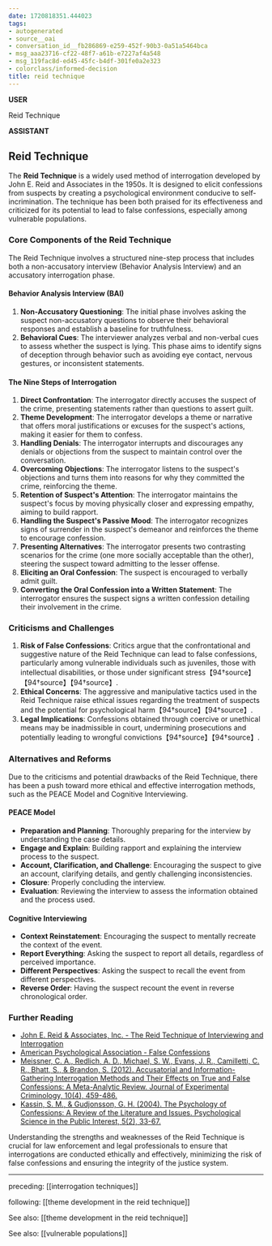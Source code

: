```yaml
---
date: 1720818351.444023
tags:
- autogenerated
- source__oai
- conversation_id__fb286869-e259-452f-90b3-0a51a5464bca
- msg_aaa23716-cf22-48f7-a61b-e7227af4a548
- msg_119fac8d-ed45-45fc-b4df-301fe0a2e323
- colorclass/informed-decision
title: reid technique
---
```


**USER**

Reid Technique


**ASSISTANT**

## Reid Technique

The **Reid Technique** is a widely used method of interrogation developed by John E. Reid and Associates in the 1950s. It is designed to elicit confessions from suspects by creating a psychological environment conducive to self-incrimination. The technique has been both praised for its effectiveness and criticized for its potential to lead to false confessions, especially among vulnerable populations.

### Core Components of the Reid Technique

The Reid Technique involves a structured nine-step process that includes both a non-accusatory interview (Behavior Analysis Interview) and an accusatory interrogation phase.

#### Behavior Analysis Interview (BAI)

1. **Non-Accusatory Questioning**: The initial phase involves asking the suspect non-accusatory questions to observe their behavioral responses and establish a baseline for truthfulness.
2. **Behavioral Cues**: The interviewer analyzes verbal and non-verbal cues to assess whether the suspect is lying. This phase aims to identify signs of deception through behavior such as avoiding eye contact, nervous gestures, or inconsistent statements.

#### The Nine Steps of Interrogation

1. **Direct Confrontation**: The interrogator directly accuses the suspect of the crime, presenting statements rather than questions to assert guilt.
2. **Theme Development**: The interrogator develops a theme or narrative that offers moral justifications or excuses for the suspect's actions, making it easier for them to confess.
3. **Handling Denials**: The interrogator interrupts and discourages any denials or objections from the suspect to maintain control over the conversation.
4. **Overcoming Objections**: The interrogator listens to the suspect's objections and turns them into reasons for why they committed the crime, reinforcing the theme.
5. **Retention of Suspect's Attention**: The interrogator maintains the suspect's focus by moving physically closer and expressing empathy, aiming to build rapport.
6. **Handling the Suspect's Passive Mood**: The interrogator recognizes signs of surrender in the suspect's demeanor and reinforces the theme to encourage confession.
7. **Presenting Alternatives**: The interrogator presents two contrasting scenarios for the crime (one more socially acceptable than the other), steering the suspect toward admitting to the lesser offense.
8. **Eliciting an Oral Confession**: The suspect is encouraged to verbally admit guilt.
9. **Converting the Oral Confession into a Written Statement**: The interrogator ensures the suspect signs a written confession detailing their involvement in the crime.

### Criticisms and Challenges

1. **Risk of False Confessions**: Critics argue that the confrontational and suggestive nature of the Reid Technique can lead to false confessions, particularly among vulnerable individuals such as juveniles, those with intellectual disabilities, or those under significant stress【94†source】【94†source】【94†source】.
2. **Ethical Concerns**: The aggressive and manipulative tactics used in the Reid Technique raise ethical issues regarding the treatment of suspects and the potential for psychological harm【94†source】【94†source】.
3. **Legal Implications**: Confessions obtained through coercive or unethical means may be inadmissible in court, undermining prosecutions and potentially leading to wrongful convictions【94†source】【94†source】.

### Alternatives and Reforms

Due to the criticisms and potential drawbacks of the Reid Technique, there has been a push toward more ethical and effective interrogation methods, such as the PEACE Model and Cognitive Interviewing.

#### PEACE Model

- **Preparation and Planning**: Thoroughly preparing for the interview by understanding the case details.
- **Engage and Explain**: Building rapport and explaining the interview process to the suspect.
- **Account, Clarification, and Challenge**: Encouraging the suspect to give an account, clarifying details, and gently challenging inconsistencies.
- **Closure**: Properly concluding the interview.
- **Evaluation**: Reviewing the interview to assess the information obtained and the process used.

#### Cognitive Interviewing

- **Context Reinstatement**: Encouraging the suspect to mentally recreate the context of the event.
- **Report Everything**: Asking the suspect to report all details, regardless of perceived importance.
- **Different Perspectives**: Asking the suspect to recall the event from different perspectives.
- **Reverse Order**: Having the suspect recount the event in reverse chronological order.

### Further Reading

- [John E. Reid & Associates, Inc. - The Reid Technique of Interviewing and Interrogation](https://www.reid.com/)
- [American Psychological Association - False Confessions](https://www.apa.org/monitor/oct06/jail)
- [Meissner, C. A., Redlich, A. D., Michael, S. W., Evans, J. R., Camilletti, C. R., Bhatt, S., & Brandon, S. (2012). Accusatorial and Information-Gathering Interrogation Methods and Their Effects on True and False Confessions: A Meta-Analytic Review. Journal of Experimental Criminology, 10(4), 459-486.](https://link.springer.com/article/10.1007/s11292-014-9207-6)
- [Kassin, S. M., & Gudjonsson, G. H. (2004). The Psychology of Confessions: A Review of the Literature and Issues. Psychological Science in the Public Interest, 5(2), 33-67.](https://journals.sagepub.com/doi/10.1111/j.1529-1006.2004.00016.x)

Understanding the strengths and weaknesses of the Reid Technique is crucial for law enforcement and legal professionals to ensure that interrogations are conducted ethically and effectively, minimizing the risk of false confessions and ensuring the integrity of the justice system.


---

preceding: [[interrogation techniques]]  


following: [[theme development in the reid technique]]

See also: [[theme development in the reid technique]]


See also: [[vulnerable populations]]